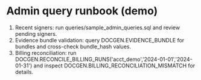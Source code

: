 # Admin query runbook (demo)
1) Recent signers: run queries/sample_admin_queries.sql and review pending signers.  
2) Evidence bundle validation: query DOCGEN.EVIDENCE_BUNDLE for bundles and cross-check bundle_hash values.  
3) Billing reconciliation: run DOCGEN.RECONCILE_BILLING_RUNS('acct_demo','2024-01-01','2024-01-31') and inspect DOCGEN.BILLING_RECONCILIATION_MISMATCH for details.

